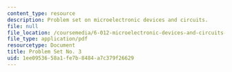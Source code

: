 ```yaml
---
content_type: resource
description: Problem set on microelectronic devices and circuits.
file: null
file_location: /coursemedia/6-012-microelectronic-devices-and-circuits-fall-2009/1ee0953658a1fe7b8484a7c379f26629_MIT6_012F09_assn03.pdf
file_type: application/pdf
resourcetype: Document
title: Problem Set No. 3
uid: 1ee09536-58a1-fe7b-8484-a7c379f26629
---
```

